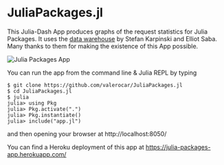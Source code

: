 # JuliaPackages.jl

This Julia-Dash App produces graphs of the request statistics for Julia Packages. It uses the [data warehouse](https://discourse.julialang.org/t/announcing-package-download-stats/69073) by Stefan Karpinski and Elliot Saba. Many thanks to them for making the existence of this App possible.

![Julia Packages App](JuliaPackages.gif)

You can run the app from the command line & Julia REPL by typing

```
$ git clone https://github.com/valerocar/JuliaPackages.jl
$ cd JuliaPackages.jl
$ julia
julia> using Pkg
julia> Pkg.activate(".")
julia> Pkg.instantiate()
julia> include("app.jl")
```

and then opening your browser at http://localhost:8050/

You can find a Heroku deployment of this app at https://julia-packages-app.herokuapp.com/
